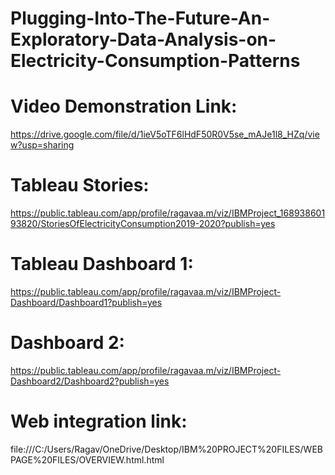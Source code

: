 # Plugging-Into-The-Future-An-Exploratory-Data-Analysis-on-Electricity-Consumption-Patterns

# Video Demonstration Link:

https://drive.google.com/file/d/1ieV5oTF6lHdF50R0V5se_mAJe1l8_HZq/view?usp=sharing

# Tableau Stories:

https://public.tableau.com/app/profile/ragavaa.m/viz/IBMProject_16893860193820/StoriesOfElectricityConsumption2019-2020?publish=yes

# Tableau Dashboard 1:

https://public.tableau.com/app/profile/ragavaa.m/viz/IBMProject-Dashboard/Dashboard1?publish=yes

# Dashboard 2:

https://public.tableau.com/app/profile/ragavaa.m/viz/IBMProject-Dashboard2/Dashboard2?publish=yes

# Web integration link:

file:///C:/Users/Ragav/OneDrive/Desktop/IBM%20PROJECT%20FILES/WEBPAGE%20FILES/OVERVIEW.html.html

